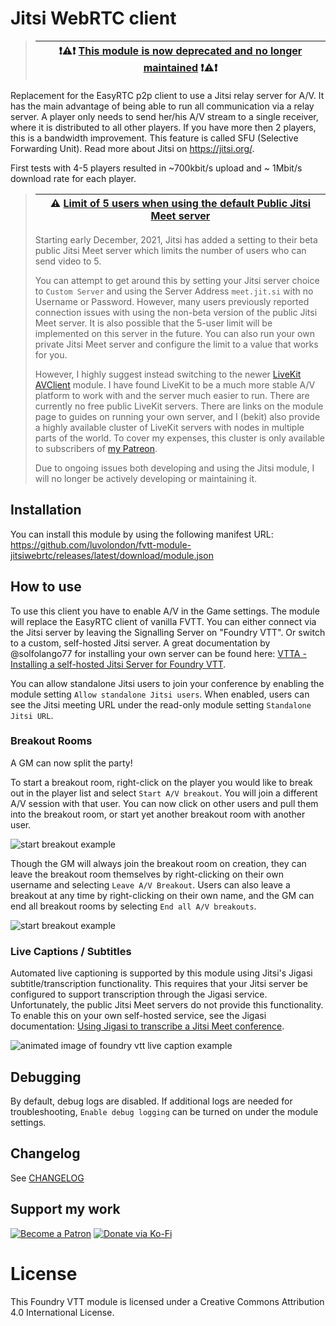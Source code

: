 # Jitsi WebRTC client

> | :exclamation::warning::exclamation: [This module is now deprecated and no longer maintained](https://github.com/luvolondon/fvtt-module-jitsiwebrtc/issues/99) :exclamation::warning::exclamation: |
> | ------------------------------------------------------------------------------------------------------------------------------------------------------------------------------------------------- |

Replacement for the EasyRTC p2p client to use a Jitsi relay server for A/V. It has the main advantage of being able to run all communication via a relay server. A player only needs to send her/his A/V stream to a single receiver, where it is distributed to all other players. If you have more then 2 players, this is a bandwidth improvement. This feature is called SFU (Selective Forwarding Unit). Read more about Jitsi on https://jitsi.org/.

First tests with 4-5 players resulted in ~700kbit/s upload and ~ 1Mbit/s download rate for each player.

<a name="user-limit-warning"></a>

> | :warning: [Limit of 5 users when using the default Public Jitsi Meet server](https://github.com/luvolondon/fvtt-module-jitsiwebrtc/issues/92) |
> | --------------------------------------------------------------------------------------------------------------------------------------------- |
>
> Starting early December, 2021, Jitsi has added a setting to their beta public Jitsi Meet server which limits the number of users who can send video to 5.
>
> You can attempt to get around this by setting your Jitsi server choice to `Custom Server` and using the Server Address `meet.jit.si` with no Username or Password. However, many users previously reported connection issues with using the non-beta version of the public Jitsi Meet server. It is also possible that the 5-user limit will be implemented on this server in the future. You can also run your own private Jitsi Meet server and configure the limit to a value that works for you.
>
> However, I highly suggest instead switching to the newer [LiveKit AVClient](https://foundryvtt.com/packages/avclient-livekit) module. I have found LiveKit to be a much more stable A/V platform to work with and the server much easier to run. There are currently no free public LiveKit servers. There are links on the module page to guides on running your own server, and I (bekit) also provide a highly available cluster of LiveKit servers with nodes in multiple parts of the world. To cover my expenses, this cluster is only available to subscribers of [my Patreon](https://www.patreon.com/bePatron?u=5662939).
>
> Due to ongoing issues both developing and using the Jitsi module, I will no longer be actively developing or maintaining it.

## Installation

You can install this module by using the following manifest URL: https://github.com/luvolondon/fvtt-module-jitsiwebrtc/releases/latest/download/module.json

## How to use

To use this client you have to enable A/V in the Game settings. The module will replace the EasyRTC client of vanilla FVTT.
You can either connect via the Jitsi server by leaving the Signalling Server on "Foundry VTT". Or switch to a custom, self-hosted Jitsi server. A great documentation by @solfolango77 for installing your own server can be found here: [VTTA - Installing a self-hosted Jitsi Server for Foundry VTT](https://vtta.io/articles/installing-a-self-hosted-jitsi-server).

You can allow standalone Jitsi users to join your conference by enabling the module setting `Allow standalone Jitsi users`. When enabled, users can see the Jitsi meeting URL under the read-only module setting `Standalone Jitsi URL`.

### **Breakout Rooms**

A GM can now split the party!

To start a breakout room, right-click on the player you would like to break out in the player list and select `Start A/V breakout`. You will join a different A/V session with that user. You can now click on other users and pull them into the breakout room, or start yet another breakout room with another user.

![start breakout example](https://raw.githubusercontent.com/luvolondon/fvtt-module-jitsiwebrtc/main/images/example_start-breakout.png)

Though the GM will always join the breakout room on creation, they can leave the breakout room themselves by right-clicking on their own username and selecting `Leave A/V Breakout`. Users can also leave a breakout at any time by right-clicking on their own name, and the GM can end all breakout rooms by selecting `End all A/V breakouts`.

![start breakout example](https://raw.githubusercontent.com/luvolondon/fvtt-module-jitsiwebrtc/main/images/example_end-breakout.png)

### **Live Captions / Subtitles**

Automated live captioning is supported by this module using Jitsi's Jigasi subtitle/transcription functionality. This requires that your Jitsi server be configured to support transcription through the Jigasi service. Unfortunately, the public Jitsi Meet servers do not provide this functionality. To enable this on your own self-hosted service, see the Jigasi documentation: [Using Jigasi to transcribe a Jitsi Meet conference](https://github.com/jitsi/jigasi#using-jigasi-to-transcribe-a-jitsi-meet-conference).

![animated image of foundry vtt live caption example](https://raw.githubusercontent.com/luvolondon/fvtt-module-jitsiwebrtc/main/images/example-jitsi_captions.webp)

## Debugging

By default, debug logs are disabled. If additional logs are needed for troubleshooting, `Enable debug logging` can be turned on under the module settings.

## Changelog

See [CHANGELOG](/CHANGELOG.md)

## Support my work

[![Become a Patron](https://img.shields.io/badge/support-patreon-orange.svg?logo=patreon)](https://www.patreon.com/bekit)
[![Donate via Ko-Fi](https://img.shields.io/badge/donate-ko--fi-red.svg?logo=ko-fi)](https://ko-fi.com/bekit)

# License

This Foundry VTT module is licensed under a Creative Commons Attribution 4.0 International License.
